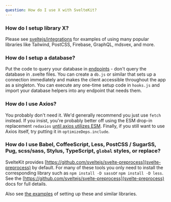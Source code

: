 ```yaml
---
question: How do I use X with SvelteKit?
---
```


### How do I setup library X?

Please see [sveltejs/integrations](https://github.com/sveltejs/integrations#sveltekit) for examples of using many popular libraries like Tailwind, PostCSS, Firebase, GraphQL, mdsvex, and more.

### How do I setup a database?

Put the code to query your database in [endpoints](../docs#routing-endpoints) - don't query the database in .svelte files. You can create a `db.js` or similar that sets up a connection immediately and makes the client accessible throughout the app as a singleton. You can execute any one-time setup code in `hooks.js` and import your database helpers into any endpoint that needs them.

### How do I use Axios?

You probably don't need it. We'd generally recommend you just use `fetch` instead. If you insist, you're probably better off using the ESM drop-in replacement `redaxios` [until axios utilizes ESM](https://github.com/axios/axios/issues/1879). Finally, if you still want to use Axios itself, try putting it in `optimizeDeps.include`.

### How do I use Babel, CoffeeScript, Less, PostCSS / SugarSS, Pug, scss/sass, Stylus, TypeScript, `global` styles, or replace?

SvelteKit provides [https://github.com/sveltejs/svelte-preprocess](svelte-preprocess) by default. For many of these tools you only need to install the corresponding library such as `npm install -D sass`or `npm install -D less`. See the [https://github.com/sveltejs/svelte-preprocess](svelte-preprocess) docs for full details.

Also see [the examples](faq#how-do-i-use-x-with-sveltekit-how-do-i-setup-library-x) of setting up these and similar libraries.
